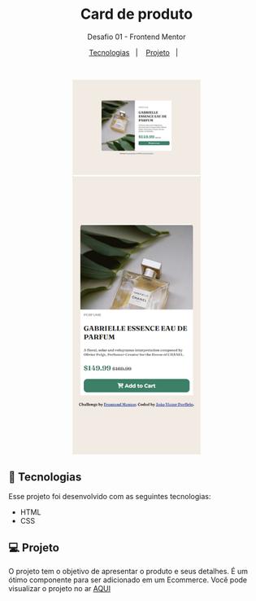 <h1 align="center"> Card de produto</h1>

<p align="center">
Desafio 01 - Frontend Mentor</p>

<p align="center">
  <a href="#-tecnologias">Tecnologias</a>&nbsp;&nbsp;&nbsp;|&nbsp;&nbsp;&nbsp;
  <a href="#-projeto">Projeto</a>&nbsp;&nbsp;&nbsp;|&nbsp;&nbsp;&nbsp;
</p>



<br>

<p align="center"> 
  <img alt="card-produto" src="product-preview-card-component-main/design/desktop.png" width="50%">
  <img alt="card-produto" src="product-preview-card-component-main/design/mobile.png" width="50%">
</p>

## 🚀 Tecnologias

Esse projeto foi desenvolvido com as seguintes tecnologias:

- HTML
- CSS


## 💻 Projeto

O projeto tem o objetivo de apresentar o produto e seus detalhes. É um ótimo componente para ser adicionado em um Ecommerce.
Você pode visualizar o projeto no ar [AQUI](https://frontend-mentor-desafios.vercel.app/)
